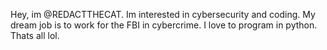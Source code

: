 Hey, im @REDACTTHECAT.
Im interested in cybersecurity and coding.
My dream job is to work for the FBI in cybercrime.
I love to program in python.
Thats all lol.
<!---
REDACTTHECAT/REDACTTHECAT is a ✨ special ✨ repository because its `README.md` (this file) appears on your GitHub profile.
You can click the Preview link to take a look at your changes.
--->
